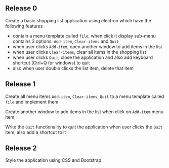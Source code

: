## Release 0

Create a basic shopping list application using electron which have the following features

- contain a menu template called `file`, when click it display sub-menu contains 3 options: `Add-item`, `Clear-items` and `Quit`
- when user clicks `Add-item`, open another window to add items in the list
- when user clicks `Clear-items`, clear all items in the shopping list
- when user clicks `Quit`, close the application and also add keyboard shortcut (Ctrl+Q for windows) to quit
- also when user double clicks the list item, delete that item

## Release 1

Create all menu items `Add-item`, `Clear-items`, `Quit` to a menu template called `file` and implement them

Create another window to add items in the list when click on `Add-item` menu item

Write the `Quit` functionality to quit the application when user clicks the `Quit` item, also add a shortcut to it

## Release 2

Style the application using CSS and Bootstrap